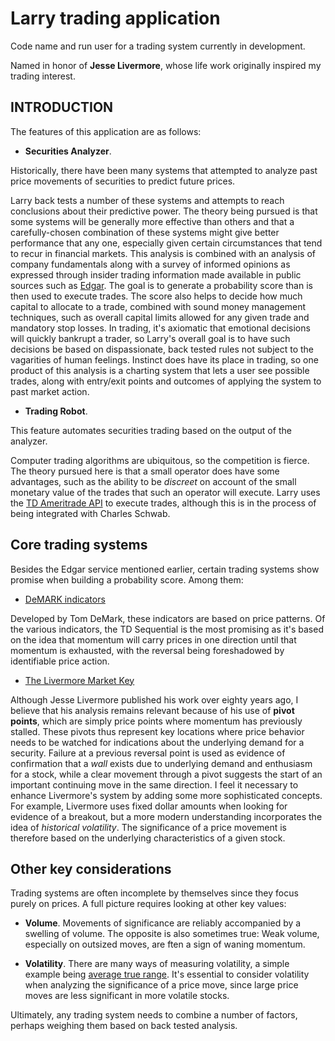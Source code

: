 # Larry trading application

Code name and run user for a trading system currently in development.

Named in honor of **Jesse Livermore**, whose life work originally inspired
my trading interest.

## INTRODUCTION

The features of this application are as follows:

* **Securities Analyzer**.

Historically, there have been many systems that attempted to analyze past
price movements of securities to predict future prices.

Larry back tests a number of these systems and attempts to reach conclusions
about their predictive power. The theory being pursued is that some systems
will be generally more effective than others and that a carefully-chosen
combination of these systems might give better performance that any one,
especially given certain circumstances that tend to recur in financial
markets. This analysis is combined with an analysis of company fundamentals
along with a survey of informed opinions as expressed through insider
trading information made available in public sources such as
[Edgar](https://www.sec.gov/edgar/search-and-access). The goal is to
generate a probability score than is then used to execute trades. The
score also helps to decide how much capital to allocate to a trade,
combined with sound money management techniques, such as overall capital
limits allowed for any given trade and mandatory stop losses. In trading,
it's axiomatic that emotional decisions will quickly bankrupt a trader, so
Larry's overall goal is to have such decisions be based on dispassionate,
back tested rules not subject to the vagarities of human feelings. Instinct
does have its place in trading, so one product of this analysis is a charting
system that lets a user see possible trades, along with entry/exit points and
outcomes of applying the system to past market action.

* **Trading Robot**.

This feature automates securities trading based on the output of the analyzer.

Computer trading algorithms are ubiquitous, so the competition is fierce. The
theory pursued here is that a small operator does have some advantages, such
as the ability to be *discreet* on account of the small monetary value of the
trades that such an operator will execute.  Larry uses the
[TD Ameritrade API](https://developer.tdameritrade.com/) to execute trades,
although this is in the process of being integrated with Charles Schwab.

## Core trading systems

Besides the Edgar service mentioned earlier, certain trading systems show
promise when building a probability score. Among them:

* [DeMARK indicators](https://demark.com/indicators-list/)

Developed by Tom DeMark, these indicators are based on price patterns. Of the
various indicators, the TD Sequential is the most promising as it's based
on the idea that momentum will carry prices in one direction until that
momentum is exhausted, with the reversal being foreshadowed by identifiable
price action.

* [The Livermore Market Key](https://archive.org/details/howtotradeinstoc0000live)

Although Jesse Livermore published his work over eighty years ago, I believe
that his analysis remains relevant because of his use of **pivot points**, which
are simply price points where momentum has previously stalled. These pivots
thus represent key locations where price behavior needs to be watched for
indications about the underlying demand for a security. Failure at a previous
reversal point is used as evidence of confirmation that a *wall* exists due to
underlying demand and enthusiasm for a stock, while a clear movement through
a pivot suggests the start of an important continuing move in the same
direction. I feel it necessary to enhance Livermore's system by adding some
more sophisticated concepts. For example, Livermore uses fixed dollar amounts
when looking for evidence of a breakout, but a more modern understanding
incorporates the idea of *historical volatility*. The significance of a price
movement is therefore based on the underlying characteristics of a given stock.

## Other key considerations

Trading systems are often incomplete by themselves since they focus purely on
prices. A full picture requires looking at other key values:

* **Volume**. Movements of significance are reliably accompanied by a swelling
of volume. The opposite is also sometimes true: Weak volume, especially on
outsized moves, are ften a sign of waning momentum.

* **Volatility**. There are many ways of measuring volatility, a simple example
being [average true range](https://www.investopedia.com/terms/a/atr.asp). It's
essential to consider volatility when analyzing the significance of a price
move, since large price moves are less significant in more volatile stocks.

Ultimately, any trading system needs to combine a number of factors, perhaps
weighing them based on back tested analysis.
